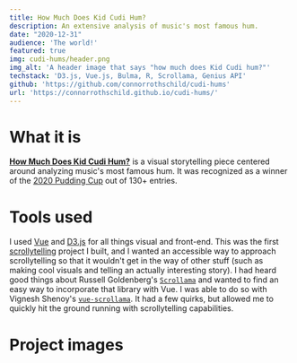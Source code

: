 ```yaml
---
title: How Much Does Kid Cudi Hum?
description: An extensive analysis of music's most famous hum.
date: "2020-12-31"
audience: 'The world!'
featured: true
img: cudi-hums/header.png
img_alt: 'A header image that says "how much does Kid Cudi hum?"'
techstack: 'D3.js, Vue.js, Bulma, R, Scrollama, Genius API'
github: 'https://github.com/connorrothschild/cudi-hums'
url: 'https://connorrothschild.github.io/cudi-hums/'
---
```


[<InlineImage src="projects/cudi-hums/header.png" alt="Header"></InlineImage>](https://connorrothschild.github.io/cudi-hums/)

# What it is

[**How Much Does Kid Cudi Hum?**](https://connorrothschild.github.io/cudi-hums/) is a visual storytelling piece centered around analyzing music's most famous hum. It was recognized as a winner of the [2020 Pudding Cup](https://pudding.cool/process/pudding-cup-2020/) out of 130+ entries.

# Tools used

I used [Vue](https://vuejs.org/) and [D3.js](https://d3js.org/) for all things visual and front-end. This was the first [scrollytelling](https://medium.com/nightingale/from-storytelling-to-scrollytelling-a-short-introduction-and-beyond-fbda32066964) project I built, and I wanted an accessible way to approach scrollytelling so that it wouldn't get in the way of other stuff (such as making cool visuals and telling an actually interesting story). I had heard good things about Russell Goldenberg's [`Scrollama`](https://github.com/russellgoldenberg/scrollama) and wanted to find an easy way to incorporate that library with Vue. I was able to do so with Vignesh Shenoy's [`vue-scrollama`](https://github.com/vgshenoy/vue-scrollama). It had a few quirks, but allowed me to quickly hit the ground running with scrollytelling capabilities.

# Project images

<ProjectImage src="projects/cudi-hums/albums-mac.png" alt="" width="48%"></ProjectImage>
<ProjectImage src="projects/cudi-hums/tracks-mac.png" alt="" width="48%"></ProjectImage>
<ProjectImage src="projects/cudi-hums/lyrics-mac.png" alt=""></ProjectImage>

<ProjectImage src="projects/cudi-hums/albums-phone.png" alt="" width="32%"></ProjectImage>
<ProjectImage src="projects/cudi-hums/tracks-phone.png" alt="" width="32%"></ProjectImage>
<ProjectImage src="projects/cudi-hums/lyrics-phone.png" alt="" width="32%"></ProjectImage>

<ProjectImage src="projects/cudi-hums/intro-phone.png" alt="" width="48%"></ProjectImage>
<ProjectImage src="projects/cudi-hums/outro-phone.png" alt="" width="48%"></ProjectImage>

<!-- # Overview (in my own words!)

<responsive-video url="https://www.youtube.com/embed/sNCMiWoXGaQ"></responsive-video>

To do: add code styling
https://nuxtjs.org/blog/creating-blog-with-nuxt-content/#adding-a-code-block-to-your-post -->
